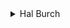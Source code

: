 <details>
<summary>
Hal Burch
</summary>

This is a modification of the shortest path algorithm. If there was no king, then the shortest path algorithm can determine the distance that each knight must travel to get to each square. Thus, the cost of gathering in a particular square is simply the sum of the distance that each knight must travel, which is fairly simple to calculate.

In order to consider the king, consider a knight which 'picks-up' the king in some square and then travels to the gathering spot. This costs some number of extra moves than just traveling to the gathering spot. In particular, the king must move to the pick-up square, and the knight must travel to this square and then to the final gathering point. Consider the number of extra moves to be the `cost' for that knight to pick-up the king. It is simple to alter the shortest path algorithm to consider picking-up the king by augmenting the state with a boolean flag stating whether the knight has the king or not.

In this case, the cost for gathering at a particular location is the sum of the distance that each knight must travel to get to that square plus the minimum cost for a knight picking up the king on the way.

Thus, for each square, we keep two numbers, the sum of the distance that all the knights that we have seen thus far would have to travel to get to this square and the minimum cost for one of those knights picking up the king on the way (note that one way to 'pick-up' the king is to have the king travel all by itself to the gathering spot). Then, when we get a new knight, we run the shortest path algorithm and add the cost of getting that knight (without picking up the king) to each square to the cost of gathering at that location. Additionally, for each square, we check if the new knight can pick-up the king in fewer moves than any previous knight, and update that value if it can.

After all the knights have been processed, we determine the minimum over all squares of the cost to get to that square plus the additional cost for a knight to pick-up the king on its way to that square.

```cpp
#include <stdio.h>
#include <string.h>
#include <stdlib.h>

/* "infinity"... > maximum distance possible (for one knight) */
#define MAXN 10400

/* maximum number of rows */
#define MAXR 40 

/* maximum number of columns */
#define MAXC 26 

/* cost of collecting all knights here */
int cost[MAXC][MAXR]; 

/* cost of getting a knight to collect the king */
int kingcost[MAXC][MAXR];

/* distance the king must travel to get to this position */
int kdist[MAXC][MAXR];

/* distance to get for current knight to get to this square */
/* third index: 0 => without king, 1 => with king */
int dist[MAXC][MAXR][2]; 

/* number of rows and columns */
int nrow, ncol;

int do_step(int x, int y, int kflag) {
    int f = 0; /* maximum distance added */
    int d = dist[x][y][kflag]; /* distance of current move */

  /* go through all possible moves that a knight can make */
    if (y > 0) {
        if (x > 1)
             if (dist[x-2][y-1][kflag] > d+1) {
                 dist[x-2][y-1][kflag] = d+1;
                 f = 1;
             }
            if (x < ncol-2) {
                if (dist[x+2][y-1][kflag] > d+1) {
	            dist[x+2][y-1][kflag] = d+1;
	            f = 1;
	        }
            }
            if (y > 1) {
                if (x > 0)
	            if (dist[x-1][y-2][kflag] > d+1) {
	                dist[x-1][y-2][kflag] = d+1;
	                f = 1;
	            }
	        if (x < ncol-1)
	            if (dist[x+1][y-2][kflag] > d+1) {
	                dist[x+1][y-2][kflag] = d+1;
	                f = 1;
	            }
            }
    }
    if (y < nrow-1) {
        if (x > 1)
            if (dist[x-2][y+1][kflag] > d+1) {
                dist[x-2][y+1][kflag] = d+1;
                f = 1;
            }
            if (x < ncol-2) {
                if (dist[x+2][y+1][kflag] > d+1) {
                    dist[x+2][y+1][kflag] = d+1;
                    f = 1;
                }
            }
        if (y < nrow-2) {
            if (x > 0)
                if (dist[x-1][y+2][kflag] > d+1) {
                    dist[x-1][y+2][kflag] = d+1;
                    f = 1;
                }
            if (x < ncol-1)
                if (dist[x+1][y+2][kflag] > d+1) {
                    dist[x+1][y+2][kflag] = d+1;
                    f = 1;
                }
        }
    }

/* also check the 'pick up king here' move */
    if (kflag == 0 && dist[x][y][1] > d + kdist[x][y]) {
        dist[x][y][1] = d + kdist[x][y];
        if (kdist[x][y] > f) f = kdist[x][y];
    }
    return f; /* 1 if simple knight move made, 0 if no new move found */
}

void calc_dist(int col, int row) {
    int lv, lv2;	/* loop variables */
    int d;		/* current distance being checked */
    int max; 		/* maximum finite distance found so far */
    int f; 		/* temporary variable (returned value from do_step */

/* initiate all positions to be infinite distance away */
    for (lv = 0; lv < ncol; lv++)
        for (lv2 = 0; lv2 < nrow; lv2++)
            dist[lv][lv2][0] = dist[lv][lv2][1] = MAXN;

/* starting location is zero w/o king, kdist[col][row] with king */
    dist[col][row][0] = 0;
    max = dist[col][row][1] = kdist[col][row];

    for (d = 0; d <= max; d++) { /* for each distance away */
        for (lv = 0; lv < ncol; lv++)
            for (lv2 = 0; lv2 < nrow; lv2++) {
				/* for each position that distance away */
                if (dist[lv][lv2][0] == d) {
				 /* update with moves through this square */
                    f = do_step(lv, lv2, 0);
                    if (d + f > max)     /* update max if necessary */
			max = d + f;
                 }

                 if (dist[lv][lv2][1] == d) {
			/* same as above, except this time knight has king */
                     f = do_step(lv, lv2, 1);
                     if (d + f > max) max = d + f;
                 }
            }
    }
}

int main(int argc, char **argv) {
    FILE *fout, *fin;
    char t[10];
    int pr, pc;
    int lv, lv2;
    int i, j;

    if ((fin = fopen("camelot.in", "r")) == NULL) {
        perror ("fopen fin");
        exit(1);
    }
    if ((fout = fopen("camelot.out", "w")) == NULL) {
        perror ("fopen fout");
        exit(1);
    }

    fscanf (fin, "%d %d", &nrow, &ncol);
    fscanf (fin, "%s %d", t, &pr);
    pc = t[0] - 'A';
    pr--;

  /* Calculate cost of moving king from starting position to
   * each board position.  This is just the taxi-cab distance */
   for (lv = 0; lv < ncol; lv++)
       for (lv2 = 0; lv2 < nrow; lv2++) {
           i = abs(pc-lv);
           j = abs(pr-lv2);
           if (i < j) i = j;
           kingcost[lv][lv2] = kdist[lv][lv2] = i;
       }

    while (fscanf (fin, "%s %d", t, &pr) == 2) { /* for all knights */
        pc = t[0] - 'A';
        pr--;

        /* calculate distances */
        calc_dist(pc, pr);

        for (lv = 0; lv < ncol; lv++)
            for (lv2 = 0; lv2 < nrow; lv2++) {
                /* to collect here, we must also move knight here */
                cost[lv][lv2] += dist[lv][lv2][0];

	        /* check to see if it's cheaper for the new knight to
	           pick the king up instead of whoever is doing it now */
	        if (dist[lv][lv2][1] - dist[lv][lv2][0] < kingcost[lv][lv2]) {
	            kingcost[lv][lv2] = dist[lv][lv2][1] - dist[lv][lv2][0];
	        }
            }
    }
    /* find best square to collect in */
    pc = cost[0][0] + kingcost[0][0];

    for (lv = 0; lv < ncol; lv++)
        for (lv2 = 0; lv2 < nrow; lv2++)
            if (cost[lv][lv2] + kingcost[lv][lv2] < pc) /* better square? */
                pc = cost[lv][lv2] + kingcost[lv][lv2]; 
  fprintf (fout, "%i\n", pc);
  return 0;
}
```

</details>

